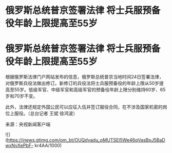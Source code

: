 # 俄罗斯总统普京签署法律 将士兵服预备役年龄上限提高至55岁

# 俄罗斯总统普京签署法律 将士兵服预备役年龄上限提高至55岁

根据俄罗斯法律门户网站发布的信息，俄罗斯总统普京当地时间24日签署法律，对俄罗斯兵役法做出修订。新修订的兵役法将士兵服预备役的年龄上限从50岁提高至55岁。低级军官、中级军官和高级军官的预备役年龄上限分别维持60岁、65岁和70岁不变。

此外，法律还规定外国公民可以应征入伍并签订服役合同，在不涉及国家机密的岗位上服役。（总台记者 王斌 徐鸿波）

来源：央视新闻客户端

![](https://inews.gtimg.com/om_bt/OUQdyadu_pMUTSEl5We46qVasBpJ5BaDwxNvXePbF-
kr4AA/1000)

